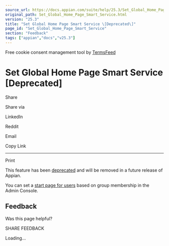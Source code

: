 ```yaml
---
source_url: https://docs.appian.com/suite/help/25.3/Set_Global_Home_Page_Smart_Service.html
original_path: Set_Global_Home_Page_Smart_Service.html
version: "25.3"
title: "Set Global Home Page Smart Service \[Deprecated\]"
page_id: "Set_Global_Home_Page_Smart_Service"
section: "Feedback"
tags: ["appian","docs","v25.3"]
---
```



Free cookie consent management tool by [TermsFeed](https://www.termsfeed.com/)

# Set Global Home Page Smart Service \[Deprecated\]

Share

Share via

LinkedIn

Reddit

Email

Copy Link

* * *

Print

This feature has been [deprecated](Deprecated_Features.html) and will be removed in a future release of Appian.

You can set a [start page for users](Appian_Administration_Console.html#user-start-pages) based on group membership in the Admin Console.

## Feedback

Was this page helpful?

SHARE FEEDBACK

Loading...